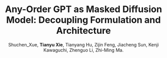 ---
title: "Any-Order GPT as Masked Diffusion Model: Decoupling Formulation and Architecture"
collection: publications
permalink: /publication/2025_ICML_AOGPT
author: Shuchen_Xue, <strong>Tianyu Xie</strong>, Tianyang Hu, Zijin Feng, Jiacheng Sun, Kenji Kawaguchi, Zhenguo Li, Zhi-Ming Ma.
conf: 'Proceedings of the ES-FoMo III Workshop at the International Conference on Machine Learning (ICML)'
year: 2025
paperurl: https://openreview.net/forum?id=KbRxn8fzrY
additional: true
---